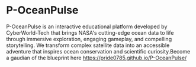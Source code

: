 # P-OceanPulse
P-OceanPulse is an interactive educational platform developed by CyberWorld-Tech that brings NASA's cutting-edge ocean data to life through immersive exploration, engaging gameplay, and compelling storytelling. We transform complex satellite data into an accessible adventure that inspires ocean conservation and scientific curiosity.Become a gaudian of the blueprint here https://pride0785.github.io/P-OceanPulse/

